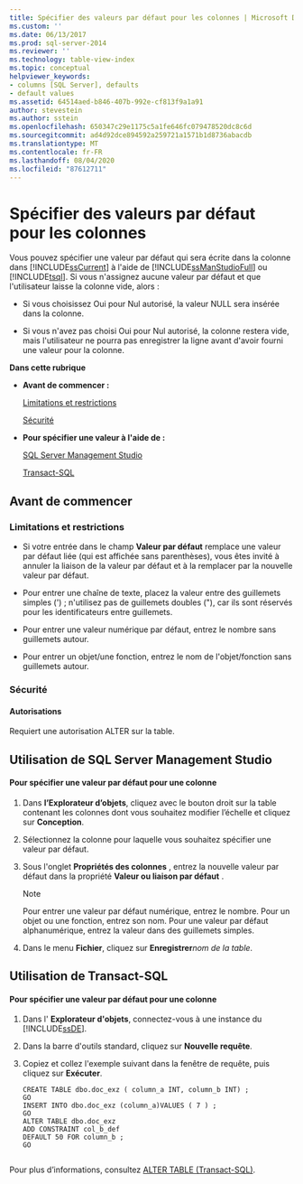 ```yaml
---
title: Spécifier des valeurs par défaut pour les colonnes | Microsoft Docs
ms.custom: ''
ms.date: 06/13/2017
ms.prod: sql-server-2014
ms.reviewer: ''
ms.technology: table-view-index
ms.topic: conceptual
helpviewer_keywords:
- columns [SQL Server], defaults
- default values
ms.assetid: 64514aed-b846-407b-992e-cf813f9a1a91
author: stevestein
ms.author: sstein
ms.openlocfilehash: 650347c29e1175c5a1fe646fc079478520dc8c6d
ms.sourcegitcommit: ad4d92dce894592a259721a1571b1d8736abacdb
ms.translationtype: MT
ms.contentlocale: fr-FR
ms.lasthandoff: 08/04/2020
ms.locfileid: "87612711"
---
```

# <a name="specify-default-values-for-columns"></a>Spécifier des valeurs par défaut pour les colonnes
  Vous pouvez spécifier une valeur par défaut qui sera écrite dans la colonne dans [!INCLUDE[ssCurrent](../../includes/sscurrent-md.md)] à l'aide de [!INCLUDE[ssManStudioFull](../../includes/ssmanstudiofull-md.md)] ou [!INCLUDE[tsql](../../includes/tsql-md.md)]. Si vous n'assignez aucune valeur par défaut et que l'utilisateur laisse la colonne vide, alors :  
  
-   Si vous choisissez Oui pour Nul autorisé, la valeur NULL sera insérée dans la colonne.  
  
-   Si vous n'avez pas choisi Oui pour Nul autorisé, la colonne restera vide, mais l'utilisateur ne pourra pas enregistrer la ligne avant d'avoir fourni une valeur pour la colonne.  
  
 **Dans cette rubrique**  
  
-   **Avant de commencer :**  
  
     [Limitations et restrictions](#Restrictions)  
  
     [Sécurité](#Security)  
  
-   **Pour spécifier une valeur à l'aide de :**  
  
     [SQL Server Management Studio](#SSMSProcedure)  
  
     [Transact-SQL](#TsqlProcedure)  
  
##  <a name="before-you-begin"></a><a name="BeforeYouBegin"></a> Avant de commencer  
  
###  <a name="limitations-and-restrictions"></a><a name="Restrictions"></a> Limitations et restrictions  
  
-   Si votre entrée dans le champ **Valeur par défaut** remplace une valeur par défaut liée (qui est affichée sans parenthèses), vous êtes invité à annuler la liaison de la valeur par défaut et à la remplacer par la nouvelle valeur par défaut.  
  
-   Pour entrer une chaîne de texte, placez la valeur entre des guillemets simples (') ; n'utilisez pas de guillemets doubles ("), car ils sont réservés pour les identificateurs entre guillemets.  
  
-   Pour entrer une valeur numérique par défaut, entrez le nombre sans guillemets autour.  
  
-   Pour entrer un objet/une fonction, entrez le nom de l'objet/fonction sans guillemets autour.  
  
###  <a name="security"></a><a name="Security"></a> Sécurité  
  
####  <a name="permissions"></a><a name="Permissions"></a> Autorisations  
 Requiert une autorisation ALTER sur la table.  
  
##  <a name="using-sql-server-management-studio"></a><a name="SSMSProcedure"></a> Utilisation de SQL Server Management Studio  
  
#### <a name="to-specify-a-default-value-for-a-column"></a>Pour spécifier une valeur par défaut pour une colonne  
  
1.  Dans **l’Explorateur d’objets**, cliquez avec le bouton droit sur la table contenant les colonnes dont vous souhaitez modifier l’échelle et cliquez sur **Conception**.  
  
2.  Sélectionnez la colonne pour laquelle vous souhaitez spécifier une valeur par défaut.  
  
3.  Sous l'onglet **Propriétés des colonnes** , entrez la nouvelle valeur par défaut dans la propriété **Valeur ou liaison par défaut** .  
  
    > [!NOTE]  
    >  Pour entrer une valeur par défaut numérique, entrez le nombre. Pour un objet ou une fonction, entrez son nom. Pour une valeur par défaut alphanumérique, entrez la valeur dans des guillemets simples.  
  
4.  Dans le menu **Fichier**, cliquez sur **Enregistrer**_nom de la table_.  
  
##  <a name="using-transact-sql"></a><a name="TsqlProcedure"></a> Utilisation de Transact-SQL  
  
#### <a name="to-specify-a-default-value-for-a-column"></a>Pour spécifier une valeur par défaut pour une colonne  
  
1.  Dans l' **Explorateur d'objets**, connectez-vous à une instance du [!INCLUDE[ssDE](../../includes/ssde-md.md)].  
  
2.  Dans la barre d'outils standard, cliquez sur **Nouvelle requête**.  
  
3.  Copiez et collez l'exemple suivant dans la fenêtre de requête, puis cliquez sur **Exécuter**.  
  
    ```  
    CREATE TABLE dbo.doc_exz ( column_a INT, column_b INT) ;  
    GO  
    INSERT INTO dbo.doc_exz (column_a)VALUES ( 7 ) ;  
    GO  
    ALTER TABLE dbo.doc_exz  
    ADD CONSTRAINT col_b_def  
    DEFAULT 50 FOR column_b ;  
    GO  
  
    ```  
  
 Pour plus d’informations, consultez [ALTER TABLE &#40;Transact-SQL&#41;](/sql/t-sql/statements/alter-table-transact-sql).  
  
###  <a name="TsqlExample"></a>  
